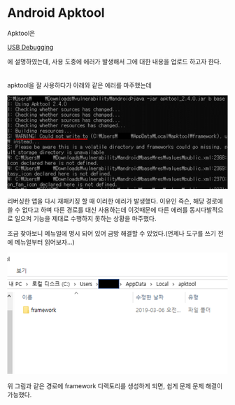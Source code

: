 # Android Apktool

Apktool은 

[USB Debugging](https://github.com/guswkpro/TIL/blob/master/Android/apk_debuggable.md)

에 설명하였는데, 사용 도중에 에러가 발생해서 그에 대한 내용을 업로드 하고자 한다.
<br><br><br>
apktool을 잘 사용하다가 아래와 같은 에러를 마주했는데

![APKTOOL_1](/Image/apktool_1.png)

리버싱한 앱을 다시 재패키징 할 때 이러한 에러가 발생했다. 이유인 즉슨, 해당 경로에 쓸 수 없다고 하며 다른 경로를 대신 사용하는데 이것때문에 다른 에러를 동시다발적으로 일으켜 기능을 제대로 수행하지 못하는 상황을 마주했다.

조금 찾아보니 메뉴얼에 명시 되어 있어 금방 해결할 수 있었다.(언제나 도구를 쓰기 전에 메뉴얼부터 읽어보자...)

![APKTOOL_2](/Image/apktool_2.png)

위 그림과 같은 경로에 framework 디렉토리를 생성하게 되면, 쉽게 문제 문제 해결이 가능했다.